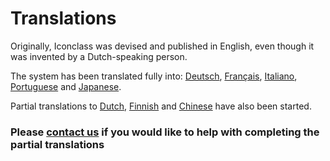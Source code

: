 # Translations

Originally, Iconclass was devised and published in English, even though it was invented by a Dutch-speaking person.

The system has been translated fully into:
[Deutsch](/de/_), [Français](/fr/_), [Italiano](/it/_), [Portuguese](/pt/_) and [Japanese](/jp/_).

Partial translations to [Dutch](/nl/_), [Finnish](/fi/_) and [Chinese](/zh/_) have also been started.

### Please [contact us](https://forms.gle/twPq7swQZXmSX46G8) if you would like to help with completing the partial translations
